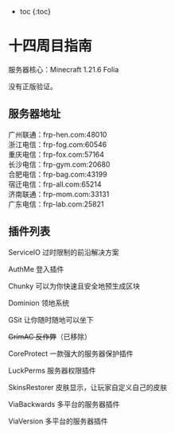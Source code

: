 * toc
{:toc}

# 十四周目指南

服务器核心：Minecraft 1.21.6 Folia

没有正版验证。

## 服务器地址

广州联通：frp-hen.com:48010<br>
浙江电信：frp-fog.com:60546<br>
重庆电信：frp-fox.com:57164<br>
长沙电信：frp-gym.com:20680<br>
合肥电信：frp-bag.com:43199<br>
宿迁电信：frp-all.com:65214<br>
济南联通：frp-mom.com:33131<br>
广东电信：frp-lab.com:25821

## 插件列表

ServiceIO 过时限制的前沿解决方案

AuthMe 登入插件

Chunky 可以为你快速且安全地预生成区块

Dominion 领地系统

GSit 让你随时随地可以坐下

~~GrimAC 反作弊~~（已移除）

CoreProtect 一款强大的服务器保护插件

LuckPerms 服务器权限插件

SkinsRestorer 皮肤显示，让玩家自定义自己的皮肤

ViaBackwards 多平台的服务器插件

ViaVersion 多平台的服务器插件
